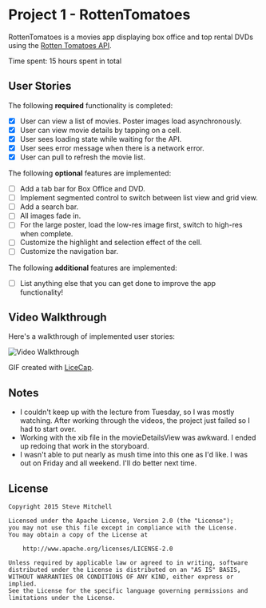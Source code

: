 # Project 1 - RottenTomatoes

RottenTomatoes is a movies app displaying box office and top rental DVDs using the [Rotten Tomatoes API](http://developer.rottentomatoes.com/docs/read/JSON).

Time spent: 15 hours spent in total

## User Stories

The following **required** functionality is completed:

- [x] User can view a list of movies. Poster images load asynchronously.
- [x] User can view movie details by tapping on a cell.
- [x] User sees loading state while waiting for the API.
- [x] User sees error message when there is a network error.
- [x] User can pull to refresh the movie list.

The following **optional** features are implemented:

- [ ] Add a tab bar for Box Office and DVD.
- [ ] Implement segmented control to switch between list view and grid view.
- [ ] Add a search bar.
- [ ] All images fade in.
- [ ] For the large poster, load the low-res image first, switch to high-res when complete.
- [ ] Customize the highlight and selection effect of the cell.
- [ ] Customize the navigation bar.

The following **additional** features are implemented:

- [ ] List anything else that you can get done to improve the app functionality!

## Video Walkthrough 

Here's a walkthrough of implemented user stories:

<img src='https://raw.githubusercontent.com/theSteveMitchell/RottenTomatoes-IOS/master/action.gif' title='Video Walkthrough' width='' alt='Video Walkthrough' />

GIF created with [LiceCap](http://www.cockos.com/licecap/).

## Notes

- I couldn't keep up with the lecture from Tuesday, so I was mostly watching.  After working through the videos, the project just failed so I had to start over.  
- Working with the xib file in the movieDetailsView was awkward.  I ended up redoing that work in the storyboard.
- I wasn't able to put nearly as mush time into this one as I'd like.  I was out on Friday and all weekend.  I'll do better next time.


## License

    Copyright 2015 Steve Mitchell

    Licensed under the Apache License, Version 2.0 (the "License");
    you may not use this file except in compliance with the License.
    You may obtain a copy of the License at

        http://www.apache.org/licenses/LICENSE-2.0

    Unless required by applicable law or agreed to in writing, software
    distributed under the License is distributed on an "AS IS" BASIS,
    WITHOUT WARRANTIES OR CONDITIONS OF ANY KIND, either express or implied.
    See the License for the specific language governing permissions and
    limitations under the License.

